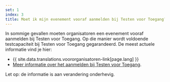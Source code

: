 ```yaml
---
set: 1
index: 3
title: Moet ik mijn evenement vooraf aanmelden bij Testen voor Toegang?
---
```

In sommige gevallen moeten organisatoren een evenement vooraf aanmelden bij Testen voor Toegang. Op die manier wordt voldoende testcapaciteit bij Testen voor Toegang gegarandeerd. 
De meest actuele informatie vind je hier: 

- {{ site.data.translations.voororganisatoren-link[page.lang] }} 
- <a href="https://www.testenvoortoegang.org/organisatoren" lang="nl" hreflang="nl"  rel="noopener noreferrer" target="_blank">Meer informatie over het aanmelden bij Testen voor Toegang</a>. 

Let op: de informatie is aan verandering onderhevig. 

